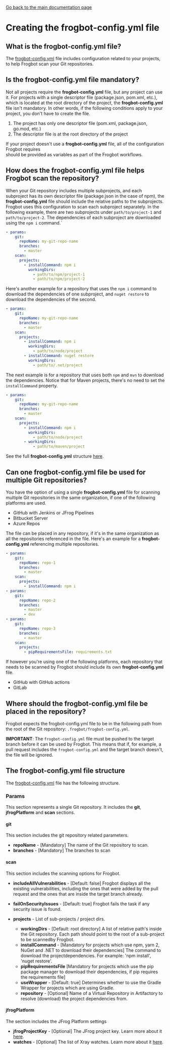 [Go back to the main documentation page](https://github.com/jfrog/frogbot)

# Creating the frogbot-config.yml file

## What is the frogbot-config.yml file?
The [frogbot-config.yml](templates/.frogbot/frogbot-config.yml) file includes configuration related to your projects, to help Frogbot scan your Git repositories.

## Is the frogbot-config.yml file mandatory?
Not all projects require the **frogbot-config.yml** file, but any project can use it.
For projects with a single descriptor file (package.json, pom.xml, etc.), which is located 
at the root directory of the project, the **frogbot-config.yml** file isn't mandatory.
In other words, if the following conditions apply to your project, you don't have to create the file. 

1. The project has only one descriptor file (pom.xml, package.json, go.mod, etc.) 
2. The descriptor file is at the root directory of the project 

If your project doesn't use a **frogbot-config.yml** file, all of the configuration Frogbot requires  
should be provided as variables as part of the Frogbot workflows.

## How does the frogbot-config.yml file helps Frogbot scan the repository?
When your Git repository includes multiple subprojects, and each subproject has its own descriptor file (package.json in the case of npm), the **frogbot-config.yml** file should 
include the relative paths to the subprojects. Frogbot uses this configuration to scan each subproject separately. 
In the following example, there are two subprojects under `path/to/project-1` and `path/to/project-2`.
The dependencies of each subproject are downloaded using the `npm i` command.`  
```yaml
- params:
    git:
      repoName: my-git-repo-name
      branches:
        - master
    scan:
      projects:
        - installCommand: npm i
          workingDirs:
            - path/to/npm/project-1
            - path/to/npm/project-2
```

Here's another example for a repository that uses the `npm i` command to download the dependencies of one subproject, and `nuget restore` to download the dependencies of the second.
```yaml
- params:
    git:
      repoName: my-git-repo-name
      branches:
        - master
    scan:
      projects:
        - installCommand: npm i
          workingDirs:
            - path/to/node/project
        - installCommand: nuget restore
          workingDirs:
            - path/to/.net/project
```

The next example is for a repository that uses both `npm` and `mvn` to download the dependencies.
Notice that for Maven projects, there's no need to set the `installCommand` property.
```yaml
- params:
    git:
      repoName: my-git-repo-name
      branches:
        - master
    scan:
      projects:
        - installCommand: npm i
          workingDirs:
            - path/to/node/project
        - workingDirs:
            - path/to/maven/project
```

See the full **frogbot-config.yml** structure [here](templates/.frogbot/frogbot-config.yml).

## Can one frogbot-config.yml file be used for multiple Git repositories?
You have the option of using a single **frogbot-config.yml** file for scanning multiple Git repositories in the same organization, if one of the following platforms are used.
- GitHub with Jenkins or JFrog Pipelines
- Bitbucket Server
- Azure Repos

The file can be placed in any repository, if it's in the same organization as all the repositories referenced in the file. 
Here's an example for a **frogbot-config.yml** referencing multiple repositories.
```yaml
- params:
    git:
      repoName: repo-1
      branches:
        - master
    scan:
      projects:
        - installCommand: npm i
- params:
    git:
      repoName: repo-2
      branches:
        - master
        - dev
- params:
    git:
      repoName: repo-3
      branches:
        - master
    scan:
      projects:
        - pipRequirementsFile: requirements.txt
```


If however you're using one of the following platforms, each repository that needs to be scanned by Frogbot should include its own **frogbot-config.yml** file.
- GitHub with GitHub actions
- GitLab

## Where should the frogbot-config.yml file be placed in the repository?
Frogbot expects the frogbot-config.yml file to be in the following path from the root of the Git repository: `.frogbot/frogbot-config.yml`.

**IMPORTANT**: The `frogbot-config.yml` file must be pushed to the target branch before it can be used by Frogbot. This means that if, for example, a pull request includes the `frogbot-config.yml` and the target branch doesn't, the file will be ignored.

## The frogbot-config.yml file structure

The [frogbot-config.yml](templates/.frogbot/frogbot-config.yml) file has the following structure.

### Params

This section represents a single Git repository. It includes the **git**, **jfrogPlatform** and **scan** sections.

#### git

This section includes the git repository related parameters.

- **repoName** - [Mandatory] The name of the Git repository to scan.
- **branches** - [Mandatory] The branches to scan

#### scan

This section includes the scanning options for Frogbot.

- **includeAllVulnerabilities** - [Default: false] Frogbot displays all the existing vulnerabilities, including the ones that were added by the pull request and the ones that are inside the target branch already.

- **failOnSecurityIssues** - [Default: true] Frogbot fails the task if any security issue is found.
- **projects** - List of sub-projects / project dirs.
  - **workingDirs** - [Default: root directory] A list of relative path's inside the Git repository. Each path should point to the root of a sub-project to be scannedby Frogbot.
  - **installCommand** - [Mandatory for projects which use npm, yarn 2, NuGet and .NET to download their dependencies] The command to download the projectdependencies. For example: 'npm install', 'nuget restore'.
  - **pipRequirementsFile** [Mandatory for projects which use the pip package manager to download their dependencies, if pip requires the requirements file]
  - **useWrapper** - [Default: true] Determines whether to use the Gradle Wrapper for projects which are using Gradle.
  - **repository** - [Optional] Name of a Virtual Repository in Artifactory to resolve (download) the project dependencies from.

#### jfrogPlatform

The section includes the JFrog Platform settings

- **jfrogProjectKey** - [Optional] The JFrog project key. Learn more about it [here](https://www.jfrog.com/confluence/display/JFROG/Projects).
- **watches** - [Optional] The list of Xray watches. Learn more about it [here](https://www.jfrog.com/confluence/display/JFROG/Configuring+Xray+Watches).
